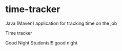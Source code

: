 # time-tracker
Java (Maven) application for tracking time on the job

Time tracker

Good Night Students!!!
good night
